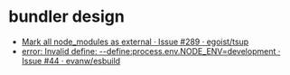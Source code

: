 # bundler design

- [Mark all node_modules as external · Issue #289 · egoist/tsup](https://github.com/egoist/tsup/issues/289#issuecomment-1382492040)
- [error: Invalid define: --define:process.env.NODE_ENV=development · Issue #44 · evanw/esbuild](https://github.com/evanw/esbuild/issues/44#issuecomment-606719394)

